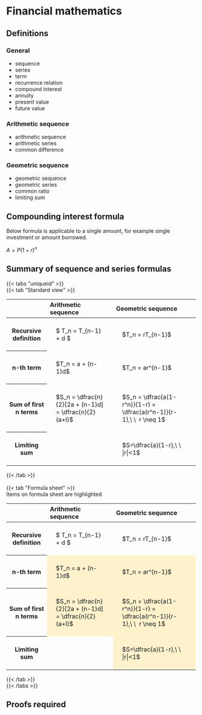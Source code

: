 # Financial mathematics

## Definitions

### General
- sequence
- series
- term
- recurrence relation
- compound interest
- annuity
- present value
- future value

### Arithmetic sequence
- arithmetic sequence
- arithmetic series
- common difference

### Geometric sequence
- geometric sequence
- geometric series
- common ratio
- limiting sum

## Compounding interest formula

Below formula is applicable to a single amount, for example single investment or amount borrowed.


$\displaystyle A = P(1+r)^n$


## Summary of sequence and series formulas


{{< tabs "uniqueid" >}}<br>{{< tab "Standard view" >}}<br><style type="text/css">
#T_e137e th.col_heading {
  text-align: left;
  font-size: 1em;
}
#T_e137e td {
  text-align: left;
  font-size: 1em;
  padding: 1.5em;
}
#T_e137e_row0_col0, #T_e137e_row0_col1, #T_e137e_row1_col0, #T_e137e_row1_col1, #T_e137e_row2_col0, #T_e137e_row2_col1, #T_e137e_row3_col0, #T_e137e_row3_col1 {
  white-space: pre-wrap;
}
</style>
<table id="T_e137e">
  <thead>
    <tr>
      <th class="blank level0" >&nbsp;</th>
      <th id="T_e137e_level0_col0" class="col_heading level0 col0" >Arithmetic sequence</th>
      <th id="T_e137e_level0_col1" class="col_heading level0 col1" >Geometric sequence</th>
    </tr>
  </thead>
  <tbody>
    <tr>
      <th id="T_e137e_level0_row0" class="row_heading level0 row0" >Recursive definition</th>
      <td id="T_e137e_row0_col0" class="data row0 col0" >$ T_n = T_{n-1} + d $</td>
      <td id="T_e137e_row0_col1" class="data row0 col1" >$T_n = rT_{n-1}$</td>
    </tr>
    <tr>
      <th id="T_e137e_level0_row1" class="row_heading level0 row1" >n-th term</th>
      <td id="T_e137e_row1_col0" class="data row1 col0" >$T_n = a + (n-1)d$</td>
      <td id="T_e137e_row1_col1" class="data row1 col1" >$T_n = ar^{n-1}$</td>
    </tr>
    <tr>
      <th id="T_e137e_level0_row2" class="row_heading level0 row2" >Sum of first n terms</th>
      <td id="T_e137e_row2_col0" class="data row2 col0" >$S_n = \dfrac{n}{2}[2a + (n-1)d] = \dfrac{n}{2}(a+l)$</td>
      <td id="T_e137e_row2_col1" class="data row2 col1" >$S_n = \dfrac{a(1-r^n)}{1-r} = \dfrac{a(r^n-1)}{r-1},\ \  r \neq 1$</td>
    </tr>
    <tr>
      <th id="T_e137e_level0_row3" class="row_heading level0 row3" >Limiting sum</th>
      <td id="T_e137e_row3_col0" class="data row3 col0" ></td>
      <td id="T_e137e_row3_col1" class="data row3 col1" >$S=\dfrac{a}{1-r},\ \ |r|<1$</td>
    </tr>
  </tbody>
</table>
{{< /tab >}} <br><br>{{< tab "Formula sheet" >}}<br>Items on formula sheet are highlighted <style type="text/css">
#T_5a942 th.col_heading {
  text-align: left;
  font-size: 1em;
}
#T_5a942 td {
  text-align: left;
  font-size: 1em;
  padding: 1.5em;
}
#T_5a942_row0_col0, #T_5a942_row0_col1, #T_5a942_row3_col0 {
  white-space: pre-wrap;
}
#T_5a942_row1_col0, #T_5a942_row1_col1, #T_5a942_row2_col0, #T_5a942_row2_col1, #T_5a942_row3_col1 {
  background-color: rgba(255,194,10, 0.2);
  white-space: pre-wrap;
}
</style>
<table id="T_5a942">
  <thead>
    <tr>
      <th class="blank level0" >&nbsp;</th>
      <th id="T_5a942_level0_col0" class="col_heading level0 col0" >Arithmetic sequence</th>
      <th id="T_5a942_level0_col1" class="col_heading level0 col1" >Geometric sequence</th>
    </tr>
  </thead>
  <tbody>
    <tr>
      <th id="T_5a942_level0_row0" class="row_heading level0 row0" >Recursive definition</th>
      <td id="T_5a942_row0_col0" class="data row0 col0" >$ T_n = T_{n-1} + d $</td>
      <td id="T_5a942_row0_col1" class="data row0 col1" >$T_n = rT_{n-1}$</td>
    </tr>
    <tr>
      <th id="T_5a942_level0_row1" class="row_heading level0 row1" >n-th term</th>
      <td id="T_5a942_row1_col0" class="data row1 col0" >$T_n = a + (n-1)d$</td>
      <td id="T_5a942_row1_col1" class="data row1 col1" >$T_n = ar^{n-1}$</td>
    </tr>
    <tr>
      <th id="T_5a942_level0_row2" class="row_heading level0 row2" >Sum of first n terms</th>
      <td id="T_5a942_row2_col0" class="data row2 col0" >$S_n = \dfrac{n}{2}[2a + (n-1)d] = \dfrac{n}{2}(a+l)$</td>
      <td id="T_5a942_row2_col1" class="data row2 col1" >$S_n = \dfrac{a(1-r^n)}{1-r} = \dfrac{a(r^n-1)}{r-1},\ \  r \neq 1$</td>
    </tr>
    <tr>
      <th id="T_5a942_level0_row3" class="row_heading level0 row3" >Limiting sum</th>
      <td id="T_5a942_row3_col0" class="data row3 col0" ></td>
      <td id="T_5a942_row3_col1" class="data row3 col1" >$S=\dfrac{a}{1-r},\ \ |r|<1$</td>
    </tr>
  </tbody>
</table>
{{< /tab >}}<br>{{< /tabs >}}


## Proofs required
